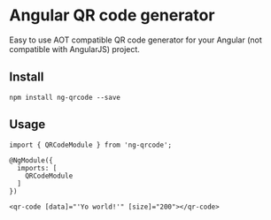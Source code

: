 # Angular QR code generator
Easy to use AOT compatible QR code generator for your Angular (not compatible with AngularJS) project.

## Install
    npm install ng-qrcode --save

## Usage
```
import { QRCodeModule } from 'ng-qrcode';

@NgModule({
  imports: [
    QRCodeModule
  ]
})
```
```
<qr-code [data]="'Yo world!'" [size]="200"></qr-code>
```
